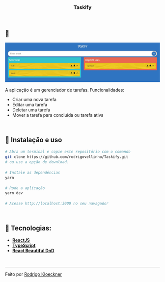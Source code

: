 <h3 align="center">
  Taskify
</h3>

<br>

## :rocket:

<p align="center">
  <img src="https://github.com/rodrigovellinho/Taskify/blob/master/public/cover.jpg?raw=true" alt="Taskify">
</p>

A aplicação é um gerenciador de tarefas. Funcionalidades:
- Criar uma nova tarefa
- Editar uma tarefa
- Deletar uma tarefa
- Mover a tarefa para concluída ou tarefa ativa

<br>

## :wrench: Instalação e uso

```bash
# Abra um terminal e copie este repositório com o comando
git clone https://github.com/rodrigovellinho/Taskify.git
# ou use a opção de download.

# Instale as dependências
yarn

# Rode a aplicação
yarn dev

# Acesse http://localhost:3000 no seu navagador
```

<br>

## 🔨 Tecnologias:

- **[ReactJS](https://reactjs.org/)**
- **[TypeScript](https://www.typescriptlang.org/)**
- **[React Beautiful DnD](https://github.com/atlassian/react-beautiful-dnd)**

<br>

---

Feito por [Rodrigo Kloeckner](https://github.com/rodrigovellinho)
